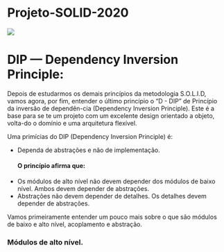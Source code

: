 # Projeto-SOLID-2020
<img src="https://bit.ly/3dSPgxc">


<h1>DIP — Dependency Inversion Principle:</h1>
<div>
<p>Depois de estudarmos os demais princípios da metodologia S.O.L.I.D, vamos agora, por fim, entender o último princípio o “D - DIP” de Princípio da inversão de dependên-cia (Dependency Inversion Principle).
Este é a base para se te um projeto com um excelente design orientado a objeto, volta-do o domínio e uma arquitetura flexível.<p>
<div>

<label> Uma primícias do DIP (Dependency Inversion Principle) é:</label>
<ul>
<li>Dependa de abstrações e não de implementação.<br>
<h4>O princípio afirma que:</h4></li>

<li>Os módulos de alto nível não devem depender dos módulos de baixo nível. Ambos devem depender de abstrações.</li>
<li>Abstrações não devem depender de detalhes. Os detalhes devem depender de abstrações.</li>
</ul>
</div>

<p>Vamos primeiramente entender um pouco mais sobre o que são módulos de baixo e alto nível, acoplamento e abstração.</p>

<h3>Módulos de alto nível.</h3>
